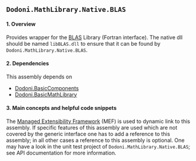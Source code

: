 ## `Dodoni.MathLibrary.Native.BLAS`

#### 1. Overview
Provides wrapper for the [BLAS](http://www.netlib.org/blas/) Library (Fortran interface). The native dll 
should be named `libBLAS.dll` to ensure that it can be found by `Dodoni.MathLibrary.Native.BLAS`.

#### 2. Dependencies
This assembly depends on 
* [Dodoni.BasicComponents](BasicComponents)
* [Dodoni.BasicMathLibrary](BasicMathLibrary)

#### 3. Main concepts and helpful code snippets
The [Managed Extensibility Framework](http://en.wikipedia.org/wiki/Managed_Extensibility_Framework) (MEF) is used to dynamic link to this assembly. 
If specific features of this assembly are used which are not covered by the generic interface one has to add a reference to this assembly; 
in all other cases a reference to this assembly is optional. One may have a look in the unit test project 
of `Dodoni.MathLibrary.Native.BLAS`; see API documentation for more information.


